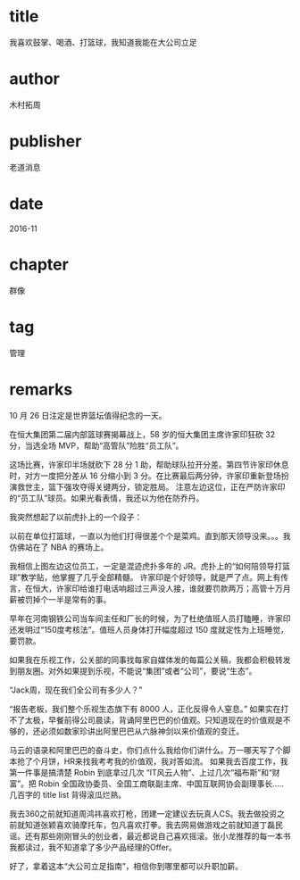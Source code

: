 # title
我喜欢鼓掌、喝酒、打篮球，我知道我能在大公司立足

# author
木村拓周

# publisher
老道消息

# date
2016-11

# chapter
群像

# tag
管理

# remarks
10 月 26 日注定是世界篮坛值得纪念的一天。

在恒大集团第二届内部篮球赛揭幕战上，58 岁的恒大集团主席许家印狂砍 32 分，当选全场 MVP，帮助“高管队”险胜“员工队”。

这场比赛，许家印半场就砍下 28 分 1 助，帮助球队拉开分差。第四节许家印休息时，对方一度把分差从 16 分缩小到 3 分。在比赛最后两分钟，许家印重新登场扮演救世主，篮下强攻夺得关键两分，锁定胜局。
注意左边这位，正在严防许家印的“员工队”球员。如果光看表情，我还以为他在防乔丹。

我突然想起了以前虎扑上的一个段子：

以前在单位打篮球，一直以为他们打得很差个个是菜鸡。直到那天领导没来。。。我仿佛站在了 NBA 的赛场上。

我相信上图左边这位员工，一定是混迹虎扑多年的 JR。虎扑上的“如何陪领导打篮球”教学贴，他掌握了几乎全部精髓。
许家印是个好领导，就是严了点。网上有传言，在恒大，许家印给谁打电话响超过三声没人接，谁就要罚款两万；高管十万月薪被罚掉个一半是常有的事。

早年在河南钢铁公司当车间主任和厂长的时候，为了杜绝值班人员打瞌睡，许家印还发明过“150度考核法”。值班人员身体打开幅度超过 150 度就定性为上班睡觉，要罚款。

如果我在乐视工作，公关部的同事找每家自媒体发的每篇公关稿，我都会积极转发到朋友圈。对外如果提到乐视，不能说“集团”或者“公司”，要说“生态”。

“Jack周，现在我们全公司有多少人？”

“报告老板，我们整个乐视生态旗下有 8000 人，正化反得令人窒息。”
如果实在打不了太极，早餐前得公司晨读，背诵阿里巴巴的价值观。只知道现在的价值观是不够的，还必须如数家珍讲出阿里巴巴从六脉神剑以来价值观的变迁。

马云的语录和阿里巴巴的奋斗史，你们点什么我给你们讲什么。万一哪天写了个脚本抢了个月饼，HR来找我考考我的价值观，我对答如流。
如果我去百度工作，我第一件事是搞清楚 Robin 到底拿过几次 “IT风云人物”、上过几次“福布斯”和“财富”。把 Robin 全国政协委员、全国工商联副主席、中国互联网协会副理事长.....几百字的 title list 背得滚瓜烂熟。

我去360之前就知道周鸿祎喜欢打枪，团建一定建议去玩真人CS。我去做投资之前就知道张颖喜欢骑摩托车，包凡喜欢打拳。我去网易做游戏之前就知道丁磊民谣。还有那些刚刚冒头的创业者，最近都说自己喜欢摇滚。张小龙推荐的每一本书我都读过，我不知道拿了多少产品经理的Offer。

好了，拿着这本“大公司立足指南”，相信你到哪里都可以升职加薪。
